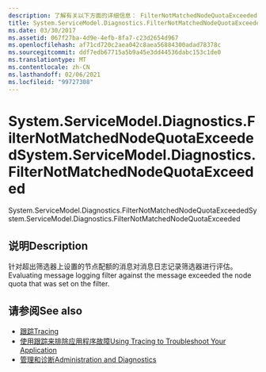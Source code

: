 ```yaml
---
description: 了解有关以下方面的详细信息： FilterNotMatchedNodeQuotaExceeded
title: System.ServiceModel.Diagnostics.FilterNotMatchedNodeQuotaExceeded
ms.date: 03/30/2017
ms.assetid: 067f27ba-4d9e-4efb-8fa7-c23d2654d967
ms.openlocfilehash: af71cd720c2aea042c8aea56884300adad78378c
ms.sourcegitcommit: ddf7edb67715a5b9a45e3dd44536dabc153c1de0
ms.translationtype: MT
ms.contentlocale: zh-CN
ms.lasthandoff: 02/06/2021
ms.locfileid: "99727308"
---
```

# <a name="systemservicemodeldiagnosticsfilternotmatchednodequotaexceeded"></a><span data-ttu-id="d5917-103">System.ServiceModel.Diagnostics.FilterNotMatchedNodeQuotaExceeded</span><span class="sxs-lookup"><span data-stu-id="d5917-103">System.ServiceModel.Diagnostics.FilterNotMatchedNodeQuotaExceeded</span></span>

<span data-ttu-id="d5917-104">System.ServiceModel.Diagnostics.FilterNotMatchedNodeQuotaExceeded</span><span class="sxs-lookup"><span data-stu-id="d5917-104">System.ServiceModel.Diagnostics.FilterNotMatchedNodeQuotaExceeded</span></span>  
  
## <a name="description"></a><span data-ttu-id="d5917-105">说明</span><span class="sxs-lookup"><span data-stu-id="d5917-105">Description</span></span>  

 <span data-ttu-id="d5917-106">针对超出筛选器上设置的节点配额的消息对消息日志记录筛选器进行评估。</span><span class="sxs-lookup"><span data-stu-id="d5917-106">Evaluating message logging filter against the message exceeded the node quota that was set on the filter.</span></span>  
  
## <a name="see-also"></a><span data-ttu-id="d5917-107">请参阅</span><span class="sxs-lookup"><span data-stu-id="d5917-107">See also</span></span>

- [<span data-ttu-id="d5917-108">跟踪</span><span class="sxs-lookup"><span data-stu-id="d5917-108">Tracing</span></span>](index.md)
- [<span data-ttu-id="d5917-109">使用跟踪来排除应用程序故障</span><span class="sxs-lookup"><span data-stu-id="d5917-109">Using Tracing to Troubleshoot Your Application</span></span>](using-tracing-to-troubleshoot-your-application.md)
- [<span data-ttu-id="d5917-110">管理和诊断</span><span class="sxs-lookup"><span data-stu-id="d5917-110">Administration and Diagnostics</span></span>](../index.md)
